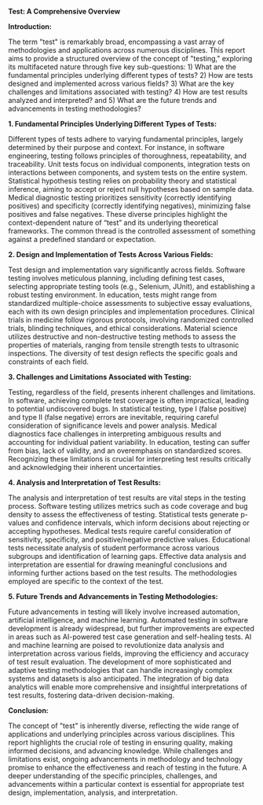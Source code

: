 **Test: A Comprehensive Overview**

**Introduction:**

The term "test" is remarkably broad, encompassing a vast array of methodologies and applications across numerous disciplines. This report aims to provide a structured overview of the concept of "testing," exploring its multifaceted nature through five key sub-questions:  1) What are the fundamental principles underlying different types of tests? 2) How are tests designed and implemented across various fields? 3) What are the key challenges and limitations associated with testing? 4) How are test results analyzed and interpreted? and 5) What are the future trends and advancements in testing methodologies?


**1. Fundamental Principles Underlying Different Types of Tests:**

Different types of tests adhere to varying fundamental principles, largely determined by their purpose and context.  For instance, in software engineering, testing follows principles of thoroughness, repeatability, and traceability.  Unit tests focus on individual components, integration tests on interactions between components, and system tests on the entire system.  Statistical hypothesis testing relies on probability theory and statistical inference, aiming to accept or reject null hypotheses based on sample data.  Medical diagnostic testing prioritizes sensitivity (correctly identifying positives) and specificity (correctly identifying negatives), minimizing false positives and false negatives.  These diverse principles highlight the context-dependent nature of “test” and its underlying theoretical frameworks.  The common thread is the controlled assessment of something against a predefined standard or expectation.


**2. Design and Implementation of Tests Across Various Fields:**

Test design and implementation vary significantly across fields. Software testing involves meticulous planning, including defining test cases, selecting appropriate testing tools (e.g., Selenium, JUnit), and establishing a robust testing environment.  In education, tests might range from standardized multiple-choice assessments to subjective essay evaluations, each with its own design principles and implementation procedures.  Clinical trials in medicine follow rigorous protocols, involving randomized controlled trials, blinding techniques, and ethical considerations.  Material science utilizes destructive and non-destructive testing methods to assess the properties of materials, ranging from tensile strength tests to ultrasonic inspections.  The diversity of test design reflects the specific goals and constraints of each field.


**3. Challenges and Limitations Associated with Testing:**

Testing, regardless of the field, presents inherent challenges and limitations.  In software, achieving complete test coverage is often impractical, leading to potential undiscovered bugs.  In statistical testing, type I (false positive) and type II (false negative) errors are inevitable, requiring careful consideration of significance levels and power analysis.  Medical diagnostics face challenges in interpreting ambiguous results and accounting for individual patient variability.  In education, testing can suffer from bias, lack of validity, and an overemphasis on standardized scores.  Recognizing these limitations is crucial for interpreting test results critically and acknowledging their inherent uncertainties.


**4. Analysis and Interpretation of Test Results:**

The analysis and interpretation of test results are vital steps in the testing process.  Software testing utilizes metrics such as code coverage and bug density to assess the effectiveness of testing.  Statistical tests generate p-values and confidence intervals, which inform decisions about rejecting or accepting hypotheses.  Medical tests require careful consideration of sensitivity, specificity, and positive/negative predictive values.  Educational tests necessitate analysis of student performance across various subgroups and identification of learning gaps.  Effective data analysis and interpretation are essential for drawing meaningful conclusions and informing further actions based on the test results.  The methodologies employed are specific to the context of the test.


**5. Future Trends and Advancements in Testing Methodologies:**

Future advancements in testing will likely involve increased automation, artificial intelligence, and machine learning.  Automated testing in software development is already widespread, but further improvements are expected in areas such as AI-powered test case generation and self-healing tests.  AI and machine learning are poised to revolutionize data analysis and interpretation across various fields, improving the efficiency and accuracy of test result evaluation.  The development of more sophisticated and adaptive testing methodologies that can handle increasingly complex systems and datasets is also anticipated.  The integration of big data analytics will enable more comprehensive and insightful interpretations of test results, fostering data-driven decision-making.


**Conclusion:**

The concept of "test" is inherently diverse, reflecting the wide range of applications and underlying principles across various disciplines. This report highlights the crucial role of testing in ensuring quality, making informed decisions, and advancing knowledge.  While challenges and limitations exist, ongoing advancements in methodology and technology promise to enhance the effectiveness and reach of testing in the future.  A deeper understanding of the specific principles, challenges, and advancements within a particular context is essential for appropriate test design, implementation, analysis, and interpretation.
